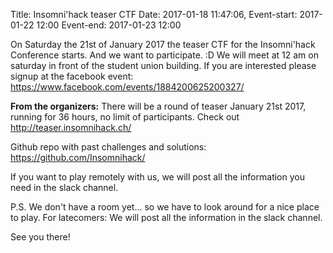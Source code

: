 Title: Insomni'hack teaser CTF
Date: 2017-01-18 11:47:06,
Event-start: 2017-01-22 12:00
Event-end: 2017-01-23 12:00

On Saturday the 21st of January 2017 the teaser CTF for the Insomni'hack Conference starts. And we want to participate. :D We will meet at 12 am on saturday in front of the student union building. If you are interested please signup at the facebook event: https://www.facebook.com/events/1884200625200327/


**From the organizers:**
There will be a round of teaser January 21st 2017, running for 36 hours, no limit of participants. Check out http://teaser.insomnihack.ch/ 

Github repo with past challenges and solutions: https://github.com/Insomnihack/

If you want to play remotely with us, we will post all the information you need in the slack channel.
 

P.S. We don't have a room yet... so we have to look around for a nice place to play. For latecomers: We will post all the information in the slack channel.

See you there!